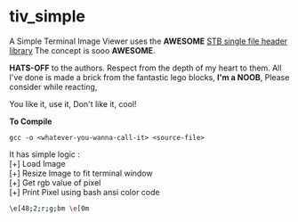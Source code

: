 # tiv_simple
A Simple Terminal Image Viewer uses the **AWESOME** [STB single file header library](https://github.com/nothings/stb)
The concept is sooo **AWESOME**.

**HATS-OFF** to the authors.
Respect from the depth of my heart to them.
All I've done is made a brick from the fantastic
lego blocks, **I'm a NOOB**, Please consider
while reacting,

You like it, use it,
Don't like it, cool!

**To Compile**
```
gcc -o <whatever-you-wanna-call-it> <source-file>
```
It has simple logic :\
[+] Load Image\
[+] Resize Image to fit terminal window\
[+] Get rgb value of pixel\
[+] Print Pixel using bash ansi color code
```bash
\e[48;2;r;g;bm \e[0m
```

